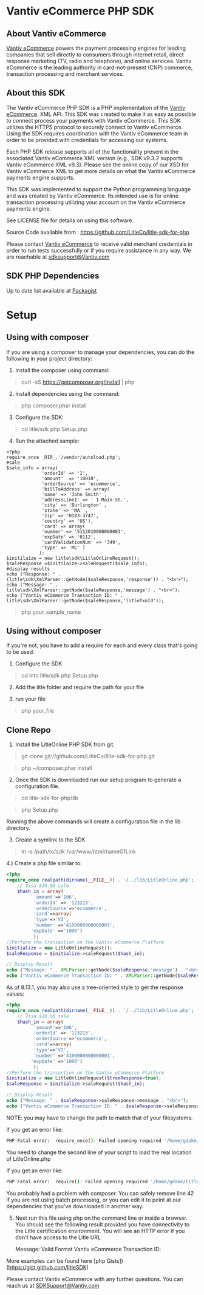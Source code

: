 Vantiv eCommerce PHP SDK
=====================

About Vantiv eCommerce
------------
[Vantiv eCommerce](http://www.vantiv.com) powers the payment processing engines for leading companies that sell directly to consumers through  internet retail, direct response marketing (TV, radio and telephone), and online services. Vantiv eCommerce is the leading authority in card-not-present (CNP) commerce, transaction processing and merchant services.


About this SDK
--------------
The Vantiv eCommerce PHP SDK is a PHP implementation of the [Vantiv eCommerce](http://www.vantiv.com). XML API. This SDK was created to make it as easy as possible to connect process your payments with Vantiv eCommerce.  This SDK utilizes  the HTTPS protocol to securely connect to Vantiv eCommerce.  Using the SDK requires coordination with the Vantiv eCommerce team in order to be provided with credentials for accessing our systems.

Each PHP SDK release supports all of the functionality present in the associated Vantiv eCommerce XML version (e.g., SDK v9.3.2 supports Vantiv eCommerce XML v9.3). Please see the online copy of our XSD for Vantiv eCommerce XML to get more details on what the Vantiv eCommerce payments engine supports.

This SDK was implemented to support the Python programming language and was created by Vantiv eCommerce. Its intended use is for online transaction processing utilizing your account on the Vantiv eCommerce payments engine.

See LICENSE file for details on using this software.

Source Code available from : https://github.com/LitleCo/litle-sdk-for-php

Please contact [Vantiv eCommerce](http://www.vantiv.com) to receive valid merchant credentials in order to run tests successfully or if you require assistance in any way.  We are reachable at sdksupport@Vantiv.com

SDK PHP Dependencies
--------------
Up to date list available at [Packagist](https://packagist.org/packages/litle/payments-sdk)

Setup
============
Using with composer
--------------------
If you are using a composer to manage your dependencies, you can do the following in your project directory:

1) Install the composer using command:
> curl -sS https://getcomposer.org/install | php

2) Install dependencies using the command:
> php composer.phar install

3) Configure the SDK:
> cd litle/sdk
> php Setup.php

4) Run the attached sample:
```
<?php
require_once _DIR_.'/vendor/autoload.php';
#sale
$sale_info = array(
             'orderId' => '1',
             'amount'  => '10010',
             'orderSource' => 'ecommerce',
             'billToAddress' => array(
             'name' => 'John Smith' ,
             'addressLine1' => ' 1 Main St.',
             'city' => 'Burlington' ,
             'state' => 'MA' ,
             'zip' => '0183-3747',
             'country' => 'US'),
             'card' => array(
             'number' => '5112010000000003',
             'expDate' => '0112',
             'cardValidationNum' => '349',
             'type' => 'MC' )
            );
$initilaize = new litle\sdk\LitleOnlineRequest();
$saleResponse =$initilaize->saleRequest($sale_info);
#display results
echo ("Response: " . (litle\sdk\XmlParser::getNode($saleResponse,'response')) . "<br>");
echo ("Message: " . litle\sdk\XmlParser::getNode($saleResponse,'message') . "<br>");
echo ("Vantiv eCommerce Transaction ID: " . litle\sdk\XmlParser::getNode($saleResponse,'litleTxnId'));
```
> php your_sample_name

Using without composer
-----------------------
If you're not, you have to add a require for each and every class that's going to be used.

1) Configure the SDK
> cd into litle/sdk
> php Setup.php

2) Add the litle folder and require the path for your file

3) run your file 

> php your_file

Clone Repo
---------------

1) Install the LitleOnline PHP SDK from git. 

> git clone git://github.com/LitleCo/litle-sdk-for-php.git

> php ~/composer.phar install


2) Once the SDK is downloaded run our setup program to generate a configuration file.

> cd litle-sdk-for-php/lib

> php Setup.php

Running the above commands will create a configuration file in the lib directory. 


3) Create a symlink to the SDK

>ln -s /path/to/sdk /var/www/html/nameOfLink


4.) Create a php file similar to: 

```php
<?php
require_once realpath(dirname(__FILE__)) . '/../lib/LitleOnline.php';  
    // Visa $10.00 sale
    $hash_in = array(
	      'amount'=>'106',
	      'orderId' => '123213',
	      'orderSource'=>'ecommerce',
	      'card'=>array(
	      'type'=>'VI',
	      'number' =>'4100000000000001',
	     'expDate' =>'1000')
	      );
//Perform the transaction on the Vantiv eCommerce Platform
$initialize = new LitleOnlineRequest();
$saleResponse = $initialize->saleRequest($hash_in);

// Display Result 
echo ("Message: " . XMLParser::getNode($saleResponse,'message') . "<br>");
echo ("Vantiv eCommerce Transaction ID: " . XMLParser::getNode($saleResponse,'litleTxnId'));
```

As of 8.13.1, you may also use a tree-oriented style to get the response values:
```php
<?php
require_once realpath(dirname(__FILE__)) . '/../lib/LitleOnline.php';  
    // Visa $10.00 sale
    $hash_in = array(
	      'amount'=>'106',
	      'orderId' => '123213',
	      'orderSource'=>'ecommerce',
	      'card'=>array(
	      'type'=>'VI',
	      'number' =>'4100000000000001',
	     'expDate' =>'1000')
	      );
//Perform the transaction on the Vantiv eCommerce Platform
$initialize = new LitleOnlineRequest($treeResponse=true);
$saleResponse = $initialize->saleRequest($hash_in);

// Display Result 
echo ("Message: " . $saleResponse->saleResponse->message . "<br>");
echo ("Vantiv eCommerce Transaction ID: " . $saleResponse->saleResponse->litleTxnId);
```


NOTE: you may have to change the path to match that of your filesystems.  

If you get an error like:
```bash
PHP Fatal error:  require_once(): Failed opening required '/home/gdake/git/litle-sdk-for-php/../lib/LitleONline.php' (include_path='.:/usr/share/pear:/usr/share/php') in /home/gdake/git/litle-sdk-for-php/foo.php on line 2
```
You need to change the second line of your script to load the real location of LitleOnline.php

If you get an error like:
```bash
PHP Fatal error:  require(): Failed opening required '/home/gdake/litle-sdk-for-php/lib/../vendor/autoload.php' (include_path='.:/usr/share/php:/usr/share/pear') in /home/gdake/litle-sdk-for-php/lib/LitleOnline.php on line 42
```
You probably had a problem with composer.  You can safely remove line 42 if you are not using batch processing, or you can edit it to point at our dependencies that you've downloaded in another way.

5) Next run this file using php on the command line or inside a browser. You should see the following result provided you have connectivity to the Litle certification environment.  You will see an HTTP error if you don't have access to the Litle URL

    Message: Valid Format
    Vantiv eCommerce Transaction ID: <your-numeric-txn-id>

More examples can be found here [php Gists])(https://gist.github.com/litleSDK)

Please contact Vantiv eCommerce with any further questions.   You can reach us at SDKSupport@Vantiv.com
